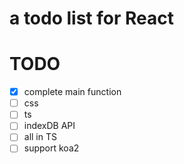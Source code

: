 # a todo list for React
# TODO
- [x] complete main function
- [ ] css
- [ ] ts
- [ ] indexDB API
- [ ] all in TS
- [ ] support koa2 

